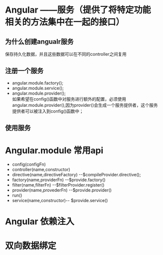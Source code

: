 # Angular ——服务（提供了将特定功能相关的方法集中在一起的接口） #
## 为什么创建angualr服务 ##
 保存持久化数据，并且这些数据可以在不同的controller之间复用
## 注册一个服务 ##
- angular.module.factory();
- angular.module.service();
- angular.module.provider();<br/>
如果希望在config()函数中对服务进行额外的配置，必须使用angular.module.provider(),因为provider()会生成一个服务提供者，这个服务提供者可以被注入到config()函数中；
  
## 使用服务 ##
 
# Angular.module 常用api #
- config(configFn)
- controller(name,constructor)
- directive(name,directiveFactory) --$compileProvider.directive();
- factory(name,providerFn)  --$provide.factory()
- filter(name,filterFn)  --$filterProvider.register()
- provider(name,provederFn)  --$provide.provider()
- run()
- service(name,constructor)-- $provide.service()
# Angular 依赖注入 #
# 双向数据绑定 #
